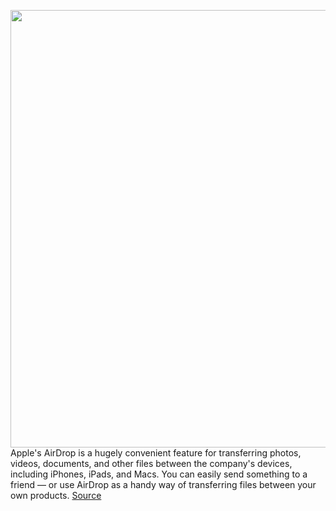 <img src='https://cdn.vox-cdn.com/thumbor/2n1CBZE-w9aBU5IGRGfhZT1ZPdA=/0x0:2040x1360/1200x800/filters:focal(556x346:882x672)/cdn.vox-cdn.com/uploads/chorus_image/image/70762340/akrales_190913_3628_0327.0.jpg' width='700px' /><br/>
Apple's AirDrop is a hugely convenient feature for transferring photos, videos, documents, and other files between the company's devices, including iPhones, iPads, and Macs. You can easily send something to a friend — or use AirDrop as a handy way of transferring files between your own products.
<a href='https://www.theverge.com/23030163/airdrop-iphone-ipad-how-to-use-apple'> Source <a/>